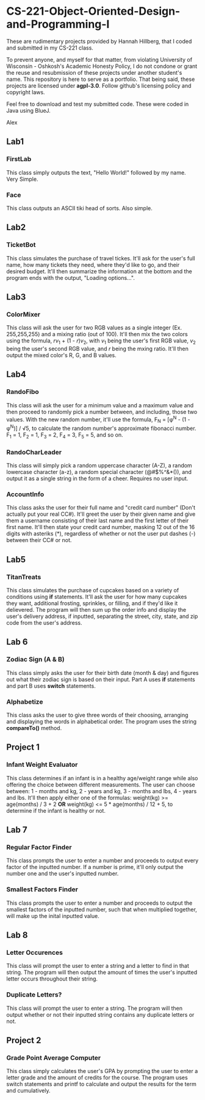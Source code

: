 # CS-221-Object-Oriented-Design-and-Programming-I

These are rudimentary projects provided by Hannah Hillberg, that I coded and submitted in my CS-221 class.

To prevent anyone, and myself for that matter, from violating University of Wisconsin - Oshkosh's Academic Honesty Policy,
I do not condone or grant the reuse and resubmission of these projects under another student's name. This repository is here to serve as a portfolio. That being said, these projects are licensed under **agpl-3.0**. Follow github's licensing policy and copyright laws.

Feel free to download and test my submitted code. These were coded in Java using BlueJ.

Alex

## Lab1 ##

### FirstLab ###

This class simply outputs the text, "Hello World!" followed by my name. Very Simple.

### Face ###

This class outputs an ASCII tiki head of sorts. Also simple.

## Lab2 ##

### TicketBot ###

This class simulates the purchase of travel tickes. It'll ask for the user's full name, how many tickets they need, where they'd like to go, and their desired budget. It'll then summarize the information at the bottom and the program ends with the output, "Loading options...".

## Lab3 ##

### ColorMixer ###

This class will ask the user for two RGB values as a single integer (Ex. 255,255,255) and a mixing ratio (out of 100). It'll then mix the two colors using the formula, *rv*<sub>1</sub> + (1 - *r*)*v*<sub>2</sub>, with *v*<sub>1</sub> being the user's first RGB value, *v*<sub>2</sub> being the user's second RGB value, and *r* being the mxing ratio. It'll then output the mixed color's R, G, and B values.

## Lab4 ##

### RandoFibo ###

This class will ask the user for a minimum value and a maximum value and then proceed to randomly pick a number between, and including, those two values. With the new random number, it'll use the formula, F<sub>N</sub> = [φ<sup>N</sup> - (1 - φ<sup>N</sup>)] / √5, to calculate the random number's approximate fibonacci number. F<sub>1</sub> = 1, F<sub>2</sub> = 1, F<sub>3</sub> = 2, F<sub>4</sub> = 3, F<sub>5</sub> = 5, and so on.

### RandoCharLeader ###

This class will simply pick a random uppercase character (A-Z), a random lowercase character (a-z), a random special character (@#$%^&*()), and output it as a single string in the form of a cheer. Requires no user input.

### AccountInfo ###

This class asks the user for their full name and "credit card number" (Don't actually put your real CC#). It'll greet the user by their given name and give them a username consisting of their last name and the first letter of their first name. It'll then state your credit card number, masking 12 out of the 16 digits with asteriks (*), regardless of whether or not the user put dashes (-) between their CC# or not.

## Lab5 ##

### TitanTreats ###

This class simulates the purchase of cupcakes based on a variety of conditions using **if** statements. It'll ask the user for how many cupcakes they want, additional frosting, sprinkles, or filling, and if they'd like it delievered. The program will then sum up the order info and display the user's delivery address, if inputted, separating the street, city, state, and zip code from the user's address.

## Lab 6 ##

### Zodiac Sign (A & B) ###

This class simply asks the user for their birth date (month & day) and figures out what their zodiac sign is based on their input. Part A uses **if** statements and part B uses **switch** statements.

### Alphabetize ###

This class asks the user to give three words of their choosing, arranging and displaying the words in alphabetical order. The program uses the string **compareTo()** method.

## Project 1 ##

### Infant Weight Evaluator ###

This class determines if an infant is in a healthy age/weight range while also offering the choice between different measurements. The user can choose between:
1 - months and kg, 2 - years and kg, 3 - months and lbs, 4 - years and lbs. It'll then apply either one of the formulas: weight(kg) >= age(months) / 3 + 2 **OR**  weight(kg) <= 5 * age(months) / 12 + 5, to determine if the infant is healthy or not.

## Lab 7 ##

### Regular Factor Finder ###

This class prompts the user to enter a number and proceeds to output every factor of the inputted number. If a number is prime, it'll only output the number one and the user's inputted number.

### Smallest Factors Finder ###

This class prompts the user to enter a number and proceeds to output the smallest factors of the inputted number, such that when multiplied together, will make up the inital inputted value.

## Lab 8 ##

### Letter Occurences ###

This class will prompt the user to enter a string and a letter to find in that string. The program will then output the amount of times the user's inputted letter occurs throughout their string.

### Duplicate Letters? ###

This class will prompt the user to enter a string. The program will then output whether or not their inputted string contains any duplicate letters or not.

## Project 2 ##

### Grade Point Average Computer ###

This class simply calculates the user's GPA by prompting the user to enter a letter grade and the amount of credits for the course. The program uses switch statements and printf to calculate and output the results for the term and cumulatively.
